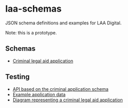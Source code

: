 # laa-schemas
JSON schema definitions and examples for LAA Digital.

Note: this is a prototype.

## Schemas

- [Criminal legal aid application](https://github.com/ministryofjustice/laa-schemas/blob/main/prototyping/criminal-legal-aid/1.0.0/schemas/legal_aid_application.json)

## Testing

- [API based on the criminal application schema](https://github.com/ministryofjustice/laa-crime-apply-prototype-api)
- [Example application data](https://github.com/ministryofjustice/laa-schemas/blob/main/prototyping/criminal-legal-aid/1.0.0/examples/laa_application.json)
- [Diagram representing a criminal legal aid application](https://github.com/ministryofjustice/laa-schemas/blob/main/prototyping/criminal-legal-aid/diagrams/0.0.1/laa_application.svg)
